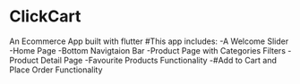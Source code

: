 # ClickCart
An Ecommerce App built with flutter
#This app includes:
-A Welcome Slider
-Home Page
-Bottom Navigtaion Bar
-Product Page with Categories Filters
-Product Detail Page
-Favourite Products Functionality
-#Add to Cart and Place Order Functionality
